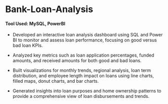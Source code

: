 # Bank-Loan-Analysis

#### Tool Used: MySQL, PowerBI

- Developed an interactive loan analysis dashboard using SQL and Power BI to monitor and assess loan performance, focusing on good versus bad loan KPIs.
 
- Analyzed key metrics such as loan application percentages, funded amounts, and received amounts for both good and bad loans.

- Built visualizations for monthly trends, regional analysis, loan term distribution, and employee length impact on loans using line charts, filled maps, donut charts, and bar charts.

- Generated insights into loan purposes and home ownership patterns to provide a comprehensive view of loan disbursements and trends.
